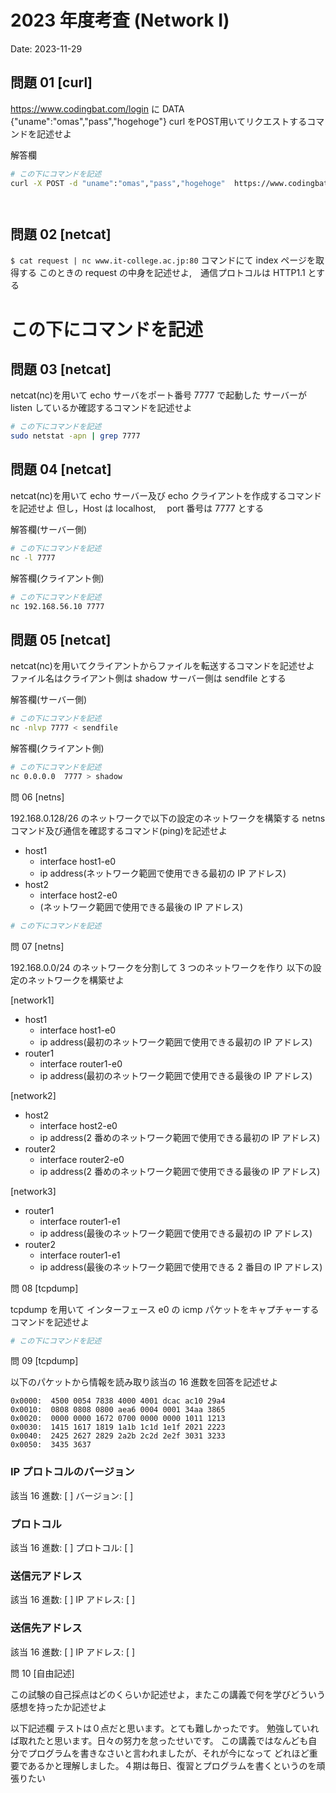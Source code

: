 # 2023 年度考査 (Network I)

Date: 2023-11-29

## 問題 01 [curl]

https://www.codingbat.com/login に DATA {"uname":"omas","pass","hogehoge"} curl をPOST用いてリクエストするコマンドを記述せよ

解答欄

```bash
# この下にコマンドを記述
curl -X POST -d "uname":"omas","pass","hogehoge"  https://www.codingbat.com/login




```

## 問題 02 [netcat]

`$ cat request | nc www.it-college.ac.jp:80` コマンドにて index ページを取得する
このときの request の中身を記述せよ,　通信プロトコルは HTTP1.1 とする

# この下にコマンドを記述

## 問題 03 [netcat]

netcat(nc)を用いて echo サーバをポート番号 7777 で起動した
サーバーが listen しているか確認するコマンドを記述せよ

```bash
# この下にコマンドを記述
sudo netstat -apn | grep 7777

```

## 問題 04 [netcat]

netcat(nc)を用いて echo サーバー及び echo クライアントを作成するコマンドを記述せよ
但し，Host は localhost,　 port 番号は 7777 とする

解答欄(サーバー側)

```bash
# この下にコマンドを記述
nc -l 7777


```

解答欄(クライアント側)

```bash
# この下にコマンドを記述
nc 192.168.56.10 7777

```

## 問題 05 [netcat]

netcat(nc)を用いてクライアントからファイルを転送するコマンドを記述せよ
ファイル名はクライアント側は shadow サーバー側は sendfile とする

解答欄(サーバー側)

```bash
# この下にコマンドを記述
nc -nlvp 7777 < sendfile


```

解答欄(クライアント側)


```bash
# この下にコマンドを記述
nc 0.0.0.0  7777 > shadow


```

問 06 [netns]

192.168.0.128/26 のネットワークで以下の設定のネットワークを構築する netns コマンド及び通信を確認するコマンド(ping)を記述せよ

- host1
  - interface host1-e0
  - ip address(ネットワーク範囲で使用できる最初の IP アドレス)
- host2
  - interface host2-e0
  - (ネットワーク範囲で使用できる最後の IP アドレス)

```bash
# この下にコマンドを記述


```

問 07 [netns]

192.168.0.0/24 のネットワークを分割して 3 つのネットワークを作り
以下の設定のネットワークを構築せよ

[network1]

- host1
  - interface host1-e0
  - ip address(最初のネットワーク範囲で使用できる最初の IP アドレス)
- router1
  - interface router1-e0
  - ip address(最初のネットワーク範囲で使用できる最後の IP アドレス)

[network2]

- host2
  - interface host2-e0
  - ip address(2 番めのネットワーク範囲で使用できる最初の IP アドレス)
- router2
  - interface router2-e0
  - ip address(2 番めのネットワーク範囲で使用できる最後の IP アドレス)

[network3]

- router1
  - interface router1-e1
  - ip address(最後のネットワーク範囲で使用できる最初の IP アドレス)
- router2
  - interface router1-e1
  - ip address(最後のネットワーク範囲で使用できる 2 番目の IP アドレス)

問 08 [tcpdump]

tcpdump を用いて インターフェース e0 の icmp パケットをキャプチャーするコマンドを記述せよ

```bash
# この下にコマンドを記述


```

問 09 [tcpdump]

以下のパケットから情報を読み取り該当の 16 進数を回答を記述せよ

```log
0x0000:  4500 0054 7838 4000 4001 dcac ac10 29a4
0x0010:  0808 0808 0800 aea6 0004 0001 34aa 3865
0x0020:  0000 0000 1672 0700 0000 0000 1011 1213
0x0030:  1415 1617 1819 1a1b 1c1d 1e1f 2021 2223
0x0040:  2425 2627 2829 2a2b 2c2d 2e2f 3031 3233
0x0050:  3435 3637
```

### IP プロトコルのバージョン

該当 16 進数: [ ]
バージョン: [ ]

### プロトコル

該当 16 進数: [ ]
プロトコル: [ ]

### 送信元アドレス

該当 16 進数: [ ]
IP アドレス: [ ]

### 送信先アドレス

該当 16 進数: [ ]
IP アドレス: [ ]

問 10 [自由記述]

この試験の自己採点はどのくらいか記述せよ，またこの講義で何を学びどういう感想を持ったか記述せよ

以下記述欄
テストは０点だと思います。とても難しかったです。
勉強していれば取れたと思います。日々の努力を怠ったせいです。
この講義ではなんども自分でプログラムを書きなさいと言われましたが、それが今になって
どれほど重要であるかと理解しました。４期は毎日、復習とプログラムを書くというのを頑張りたい
